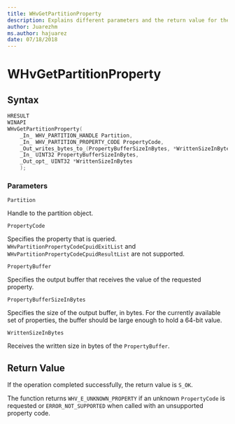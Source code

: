 ```yaml
---
title: WHvGetPartitionProperty
description: Explains different parameters and the return value for the GetPartitionProperty, including a syntax sample. 
author: Juarezhm 
ms.author: hajuarez
date: 07/18/2018
---
```


# WHvGetPartitionProperty


## Syntax
```C
HRESULT
WINAPI
WHvGetPartitionProperty(
    _In_ WHV_PARTITION_HANDLE Partition,
    _In_ WHV_PARTITION_PROPERTY_CODE PropertyCode,
    _Out_writes_bytes_to_(PropertyBufferSizeInBytes, *WrittenSizeInBytes) VOID* PropertyBuffer,
    _In_ UINT32 PropertyBufferSizeInBytes,
    _Out_opt_ UINT32 *WrittenSizeInBytes
    );
```
### Parameters

`Partition`

Handle to the partition object.

`PropertyCode`

Specifies the property that is queried. `WHvPartitionPropertyCodeCpuidExitList` and `WHvPartitionPropertyCodeCpuidResultList` are not supported.

`PropertyBuffer`

Specifies the output buffer that receives the value of the requested property. 

`PropertyBufferSizeInBytes`

Specifies the size of the output buffer, in bytes. For the currently available set of properties, the buffer should be large enough to hold a 64-bit value.

`WrittenSizeInBytes`

Receives the written size in bytes of the `PropertyBuffer`.

## Return Value
If the operation completed successfully, the return value is `S_OK`.

The function returns `WHV_E_UNKNOWN_PROPERTY` if an unknown `PropertyCode` is requested or `ERROR_NOT_SUPPORTED` when called with an unsupported property code.
